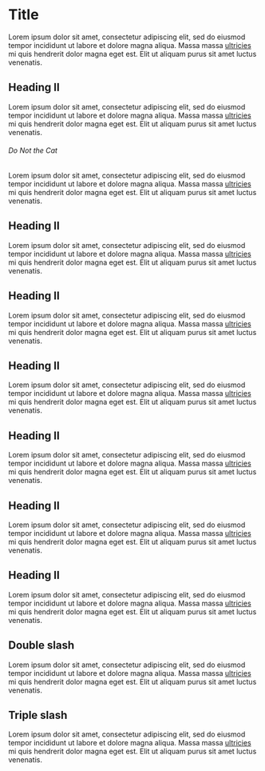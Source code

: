 # Title

Lorem ipsum dolor sit amet, consectetur adipiscing elit, sed do eiusmod tempor incididunt ut labore et dolore magna aliqua. Massa
massa [ultricies](../id/bazzz) mi quis hendrerit dolor magna eget est. Elit ut aliquam purus sit amet luctus venenatis.

## Heading II

Lorem ipsum dolor sit amet, consectetur adipiscing elit, sed do eiusmod tempor incididunt ut labore et dolore magna aliqua. Massa
massa [ultricies](../bar#invalid-anchor) mi quis hendrerit dolor magna eget est. Elit ut aliquam purus sit amet luctus venenatis.

###### Do Not the Cat

Lorem ipsum dolor sit amet, consectetur adipiscing elit, sed do eiusmod tempor incididunt ut labore et dolore magna aliqua. Massa
massa [ultricies](../#invalid-anchor) mi quis hendrerit dolor magna eget est. Elit ut aliquam purus sit amet luctus venenatis.

## Heading II

Lorem ipsum dolor sit amet, consectetur adipiscing elit, sed do eiusmod tempor incididunt ut labore et dolore magna aliqua. Massa
massa [ultricies](../README#invalid-anchor) mi quis hendrerit dolor magna eget est. Elit ut aliquam purus sit amet luctus
venenatis.

## Heading II

Lorem ipsum dolor sit amet, consectetur adipiscing elit, sed do eiusmod tempor incididunt ut labore et dolore magna aliqua. Massa
massa [ultricies](./es/foo#invalid-anchor) mi quis hendrerit dolor magna eget est. Elit ut aliquam purus sit amet luctus
venenatis.

## Heading II

Lorem ipsum dolor sit amet, consectetur adipiscing elit, sed do eiusmod tempor incididunt ut labore et dolore magna aliqua. Massa
massa [ultricies](./lost-file) mi quis hendrerit dolor magna eget est. Elit ut aliquam purus sit amet luctus venenatis.

## Heading II

Lorem ipsum dolor sit amet, consectetur adipiscing elit, sed do eiusmod tempor incididunt ut labore et dolore magna aliqua. Massa
massa [ultricies](./es/lost-file) mi quis hendrerit dolor magna eget est. Elit ut aliquam purus sit amet luctus venenatis.

## Heading II

Lorem ipsum dolor sit amet, consectetur adipiscing elit, sed do eiusmod tempor incididunt ut labore et dolore magna aliqua. Massa
massa [ultricies](./es/guide/foo#invalid-anchor) mi quis hendrerit dolor magna eget est. Elit ut aliquam purus sit amet luctus
venenatis.

## Heading II

Lorem ipsum dolor sit amet, consectetur adipiscing elit, sed do eiusmod tempor incididunt ut labore et dolore magna aliqua. Massa
massa [ultricies](./es/guide/lost-file) mi quis hendrerit dolor magna eget est. Elit ut aliquam purus sit amet luctus venenatis.

## Double slash

Lorem ipsum dolor sit amet, consectetur adipiscing elit, sed do eiusmod tempor incididunt ut labore et dolore magna aliqua. Massa
massa [ultricies](./es/guide//foo) mi quis hendrerit dolor magna eget est. Elit ut aliquam purus sit amet luctus venenatis.

## Triple slash

Lorem ipsum dolor sit amet, consectetur adipiscing elit, sed do eiusmod tempor incididunt ut labore et dolore magna aliqua. Massa
massa [ultricies](./es/guide///foo) mi quis hendrerit dolor magna eget est. Elit ut aliquam purus sit amet luctus venenatis.
